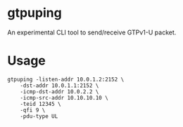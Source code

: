 # gtpuping

An experimental CLI tool to send/receive GTPv1-U packet.

# Usage

```shell
gtpuping -listen-addr 10.0.1.2:2152 \
	-dst-addr 10.0.1.1:2152 \
	-icmp-dst-addr 10.0.2.2 \
	-icmp-src-addr 10.10.10.10 \
	-teid 12345 \
	-qfi 9 \
	-pdu-type UL
```
